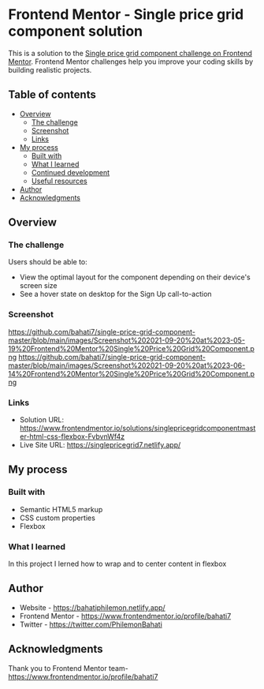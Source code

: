 # Frontend Mentor - Single price grid component solution

This is a solution to the [Single price grid component challenge on Frontend Mentor](https://www.frontendmentor.io/challenges/single-price-grid-component-5ce41129d0ff452fec5abbbc). Frontend Mentor challenges help you improve your coding skills by building realistic projects. 

## Table of contents

- [Overview](#overview)
  - [The challenge](#the-challenge)
  - [Screenshot](#screenshot)
  - [Links](#links)
- [My process](#my-process)
  - [Built with](#built-with)
  - [What I learned](#what-i-learned)
  - [Continued development](#continued-development)
  - [Useful resources](#useful-resources)
- [Author](#author)
- [Acknowledgments](#acknowledgments)


## Overview

### The challenge

Users should be able to:

- View the optimal layout for the component depending on their device's screen size
- See a hover state on desktop for the Sign Up call-to-action

### Screenshot

https://github.com/bahati7/single-price-grid-component-master/blob/main/images/Screenshot%202021-09-20%20at%2023-05-19%20Frontend%20Mentor%20Single%20Price%20Grid%20Component.png
https://github.com/bahati7/single-price-grid-component-master/blob/main/images/Screenshot%202021-09-20%20at%2023-06-14%20Frontend%20Mentor%20Single%20Price%20Grid%20Component.png


### Links

- Solution URL: https://www.frontendmentor.io/solutions/singlepricegridcomponentmaster-html-css-flexbox-FvbvnWf4z
- Live Site URL: https://singlepricegrid7.netlify.app/

## My process

### Built with

- Semantic HTML5 markup
- CSS custom properties
- Flexbox




### What I learned

In this project I lerned how to wrap and to center content in flexbox


## Author

- Website - https://bahatiphilemon.netlify.app/
- Frontend Mentor - https://www.frontendmentor.io/profile/bahati7
- Twitter - https://twitter.com/PhilemonBahati


## Acknowledgments
Thank you to  Frontend Mentor team- https://www.frontendmentor.io/profile/bahati7

